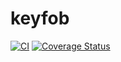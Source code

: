 # keyfob

[![CI](https://github.com/ivanklee86/keyfob/actions/workflows/main.yml/badge.svg)](https://github.com/ivanklee86/keyfob/actions/workflows/main.yml) [![Coverage Status](https://coveralls.io/repos/github/ivanklee86/keyfob/badge.svg?branch=feature/il/init_project)](https://coveralls.io/github/ivanklee86/keyfob?branch=feature/il/init_project)